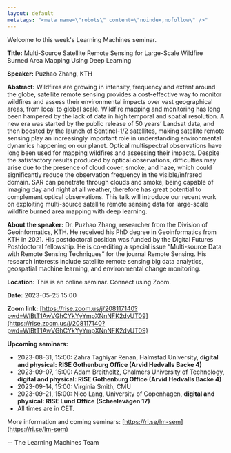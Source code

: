 ```yaml
---
layout: default
metatags: "<meta name=\"robots\" content=\"noindex,nofollow\" />"
---
```

 
Welcome to this week's Learning Machines seminar.

**Title:** Multi-Source Satellite Remote Sensing for Large-Scale Wildfire Burned Area Mapping Using Deep Learning

**Speaker:** Puzhao Zhang, KTH

**Abstract:** Wildfires are growing in intensity, frequency and extent around the globe, satellite remote sensing provides a cost-effective way to monitor wildfires and assess their environmental impacts over vast geographical areas, from local to global scale. Wildfire mapping and monitoring has long been hampered by the lack of data in high temporal and spatial resolution. A new era was started by the public release of 50 years’ Landsat data, and then boosted by the launch of Sentinel-1/2 satellites, making satellite remote sensing play an increasingly important role in understanding environmental dynamics happening on our planet. Optical multispectral observations have long been used for mapping wildfires and assessing their impacts. Despite the satisfactory results produced by optical observations, difficulties may arise due to the presence of cloud cover, smoke, and haze, which could significantly reduce the observation frequency in the visible/infrared domain. SAR can penetrate through clouds and smoke, being capable of imaging day and night at all weather, therefore has great potential to complement optical observations. This talk will introduce our recent work on exploiting multi-source satellite remote sensing data for large-scale wildfire burned area mapping with deep learning.

**About the speaker:** Dr. Puzhao Zhang, researcher from the Division of Geoinformatics, KTH. He received his PhD degree in Geoinformatics from KTH in 2021. His postdoctoral position was funded by the Digital Futures Postdoctoral fellowship. He is co-editing a special issue “Multi-source Data with Remote Sensing Techniques” for the journal Remote Sensing. His research interests include satellite remote sensing big data analytics, geospatial machine learning, and environmental change monitoring.

**Location:** This is an online seminar. Connect using Zoom.

**Date:** 2023-05-25 15:00

**Zoom link:** [https://rise.zoom.us/j/208117140?pwd=WlBtT1AwVGhCYkYyYmpXNnNFK2dvUT09](https://rise.zoom.us/j/208117140?pwd=WlBtT1AwVGhCYkYyYmpXNnNFK2dvUT09)

**Upcoming seminars:**

* 2023-08-31, 15:00: Zahra Taghiyar Renan, Halmstad University, **digital and physical: RISE Gothenburg Office (Arvid Hedvalls Backe 4)**
* 2023-09-07, 15:00: Adam Breitholtz, Chalmers University of Technology, **digital and physical: RISE Gothenburg Office (Arvid Hedvalls Backe 4)**
* 2023-09-14, 15:00: Virginia Smith, CMU
* 2023-09-21, 15:00: Nico Lang, University of Copenhagen, **digital and physical: RISE Lund Office (Scheelevägen 17)**
* All times are in CET.

More information and coming seminars: [https://ri.se/lm-sem](https://ri.se/lm-sem)

-- The Learning Machines Team

